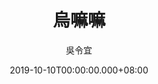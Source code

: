 ---
issue: 347
title: 烏嘛嘛
author: 吳令宜
date: 2019-10-10T00:00:00.000+08:00
topic: 人物
difficulty: 1
wikidata: Q98095794
wikidata_link: https://www.wikidata.org/wiki/Q98095794
---